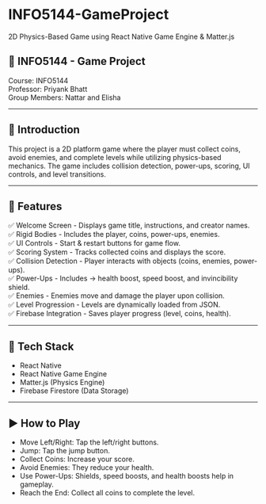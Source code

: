 # INFO5144-GameProject
2D Physics-Based Game using  React Native Game Engine &amp; Matter.js

## 📌 INFO5144 - Game Project ##
Course: INFO5144  
Professor: Priyank Bhatt  
Group Members: Nattar and Elisha  

---

## 🎲 Introduction ##
This project is a 2D platform game where the player must collect coins, avoid enemies, and complete levels while utilizing physics-based mechanics. The game includes collision detection, power-ups, scoring, UI controls, and level transitions.

---

## 🚀 Features ##
✅ Welcome Screen - Displays game title, instructions, and creator names.  
✅ Rigid Bodies - Includes the player, coins, power-ups, enemies.  
✅ UI Controls - Start & restart buttons for game flow.  
✅ Scoring System - Tracks collected coins and displays the score.  
✅ Collision Detection - Player interacts with objects (coins, enemies, power-ups).  
✅ Power-Ups - Includes -> health boost, speed boost, and invincibility shield.  
✅ Enemies - Enemies move and damage the player upon collision.  
✅ Level Progression - Levels are dynamically loaded from JSON.  
✅ Firebase Integration - Saves player progress (level, coins, health).  

---

## 📝 Tech Stack ##
- React Native
- React Native Game Engine
- Matter.js (Physics Engine)
- Firebase Firestore (Data Storage)

---

## ▶️ How to Play ##
- Move Left/Right: Tap the left/right buttons.
- Jump: Tap the jump button.
- Collect Coins: Increase your score.
- Avoid Enemies: They reduce your health.
- Use Power-Ups: Shields, speed boosts, and health boosts help in gameplay.
- Reach the End: Collect all coins to complete the level.

